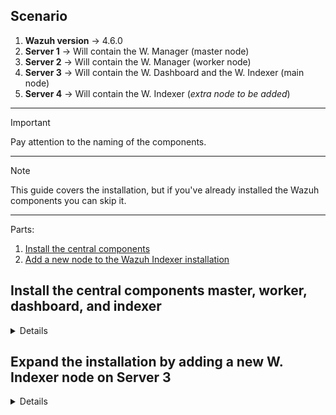 ## Scenario
1. **Wazuh version** -> 4.6.0
2. **Server 1** -> Will contain the W. Manager (master node)
3. **Server 2** -> Will contain the W. Manager (worker node)
4. **Server 3** -> Will contain the W. Dashboard and the W. Indexer (main node)
5. **Server 4** -> Will contain the W. Indexer (*extra node to be added*)

***

> [!IMPORTANT]
> Pay attention to the naming of the components.

***

> [!NOTE]
> This guide covers the installation, but if you've already installed the Wazuh components you can skip it.

***


Parts:
1. [Install the central components](#install-the-central-components-master-worker-dashboard-and-indexer)
2. [Add a new node to the Wazuh Indexer installation](#expand-the-installation-by-adding-a-new-w-indexer-node-on-server-3)


## Install the central components master, worker, dashboard, and indexer

<details></br>

  ### Install the W. Indexer and Dashboard on Server 3
  
  1. Start by downloading the necessary files:
  ```bash
  curl -sO https://packages.wazuh.com/4.6/wazuh-install.sh
  curl -sO https://packages.wazuh.com/4.6/config.yml
  nano config.yaml
  ```
  The content of the `config.yaml` file should look like this:
  ```yaml
  nodes:
    indexer:
      - name: main-node
        ip: "IP"
      #- name: extra-node (WE WILL ADD THIS LATER)
      #  ip: "<indexer-node-ip>"
  
    server:
      - name: wazuh-master
        ip: "IP"
        node_type: master
      - name: wazuh-worker
        ip: "IP"
        node_type: worker
  
    dashboard:
      - name: dashboard
        ip: "IP"
  ```
  2. Generate the certificates
  ```bash
  bash wazuh-install.sh --generate-config-files
  ```
  Output:
  ```console
  18/12/2023 19:25:53 INFO: Starting Wazuh installation assistant. Wazuh version: 4.6.0
  18/12/2023 19:25:53 INFO: Verbose logging redirected to /var/log/wazuh-install.log
  18/12/2023 19:26:20 INFO: --- Configuration files ---
  18/12/2023 19:26:20 INFO: Generating configuration files.
  18/12/2023 19:26:24 INFO: Created wazuh-install-files.tar. It contains the Wazuh cluster key, certificates, and passwords necessary for installation.
  ```
  3. Install the W. Indexer
  ```bash
  bash wazuh-install.sh --wazuh-indexer main-node
  ```
  Output:
  ```console
  18/12/2023 19:28:15 INFO: Starting Wazuh installation assistant. Wazuh version: 4.6.0
  18/12/2023 19:28:15 INFO: Verbose logging redirected to /var/log/wazuh-install.log
  18/12/2023 19:28:30 INFO: --- Dependencies ----
  18/12/2023 19:28:30 INFO: Installing apt-transport-https.
  18/12/2023 19:28:39 INFO: Wazuh repository added.
  18/12/2023 19:28:39 INFO: --- Wazuh indexer ---
  18/12/2023 19:28:39 INFO: Starting Wazuh indexer installation.
  18/12/2023 19:30:06 INFO: Wazuh indexer installation finished.
  18/12/2023 19:30:06 INFO: Wazuh indexer post-install configuration finished.
  18/12/2023 19:30:06 INFO: Starting service wazuh-indexer.
  18/12/2023 19:30:30 INFO: wazuh-indexer service started.
  18/12/2023 19:30:30 INFO: Initializing Wazuh indexer cluster security settings.
  18/12/2023 19:30:33 INFO: Wazuh indexer cluster initialized.
  18/12/2023 19:30:33 INFO: Installation finished.
  ```
  4. Initialize the cluster
  ```bash
  bash wazuh-install.sh --start-cluster
  ```
  Output:
  ```console
  18/12/2023 19:37:10 INFO: Starting Wazuh installation assistant. Wazuh version: 4.6.0
  18/12/2023 19:37:10 INFO: Verbose logging redirected to /var/log/wazuh-install.log
  18/12/2023 19:37:27 INFO: Wazuh indexer cluster security configuration initialized.
  18/12/2023 19:38:11 INFO: Wazuh indexer cluster started.
  ```
  5. Check if it is working
  ```json
  {
    "name" : "main-node",
    "cluster_name" : "wazuh-indexer-cluster",
    "cluster_uuid" : "aYrTM6tgR0O1SpBnNYGw9w",
    "version" : {
      "number" : "7.10.2",
      "build_type" : "rpm",
      "build_hash" : "db90a415ff2fd428b4f7b3f800a51dc229287cb4",
      "build_date" : "2023-06-03T06:24:25.112415503Z",
      "build_snapshot" : false,
      "lucene_version" : "9.6.0",
      "minimum_wire_compatibility_version" : "7.10.0",
      "minimum_index_compatibility_version" : "7.0.0"
    },
    "tagline" : "The OpenSearch Project: https://opensearch.org/"
  }
  ```
  
  ### Copy the certificates to the rest of the servers (except the server where we'll install the W. Indexer as an "extra-node" [Server 4])
  
  ```shell
  scp wazuh-install-files.tar user@server-ip:/path/to/store/file
  ```
  ### Install the W. Manger (master) on Server 1
  
  1. Download the necessary files
  ```shell
  curl -sO https://packages.wazuh.com/4.6/wazuh-install.sh
  ```
  2. Install the W. Manager
  ```shell
  bash wazuh-install.sh --wazuh-server wazuh-master
  ```
  Output:
  ```console
  18/12/2023 19:58:05 INFO: Starting Wazuh installation assistant. Wazuh version: 4.6.0
  18/12/2023 19:58:05 INFO: Verbose logging redirected to /var/log/wazuh-install.log
  18/12/2023 19:58:26 INFO: --- Dependencies ----
  18/12/2023 19:58:26 INFO: Installing apt-transport-https.
  18/12/2023 19:58:34 INFO: Wazuh repository added.
  18/12/2023 19:58:34 INFO: --- Wazuh server ---
  18/12/2023 19:58:34 INFO: Starting the Wazuh manager installation.
  18/12/2023 19:59:38 INFO: Wazuh manager installation finished.
  18/12/2023 19:59:38 INFO: Starting service wazuh-manager.
  18/12/2023 19:59:59 INFO: wazuh-manager service started.
  18/12/2023 19:59:59 INFO: Starting Filebeat installation.
  18/12/2023 20:00:06 INFO: Filebeat installation finished.
  18/12/2023 20:00:06 INFO: Filebeat post-install configuration finished.
  18/12/2023 20:00:12 INFO: Starting service filebeat.
  18/12/2023 20:00:13 INFO: filebeat service started.
  18/12/2023 20:00:13 INFO: Installation finished.
  ```
  ### Install the W. Manager (worker) on Server 2
  
  1. Download the necessary files
  ```shell
  curl -sO https://packages.wazuh.com/4.6/wazuh-install.sh
  ```
  2. Install the W. Manager
  ```shell
  bash wazuh-install.sh --wazuh-server wazuh-worker
  ```
  Output:
  ```console
  18/12/2023 20:48:08 INFO: Starting Wazuh installation assistant. Wazuh version: 4.6.0
  18/12/2023 20:48:08 INFO: Verbose logging redirected to /var/log/wazuh-install.log
  18/12/2023 20:48:29 INFO: --- Dependencies ----
  18/12/2023 20:48:29 INFO: Installing apt-transport-https.
  18/12/2023 20:48:36 INFO: Wazuh repository added.
  18/12/2023 20:48:36 INFO: --- Wazuh server ---
  18/12/2023 20:48:36 INFO: Starting the Wazuh manager installation.
  18/12/2023 20:49:43 INFO: Wazuh manager installation finished.
  18/12/2023 20:49:43 INFO: Starting service wazuh-manager.
  18/12/2023 20:50:04 INFO: wazuh-manager service started.
  18/12/2023 20:50:04 INFO: Starting Filebeat installation.
  18/12/2023 20:50:11 INFO: Filebeat installation finished.
  18/12/2023 20:50:11 INFO: Filebeat post-install configuration finished.
  18/12/2023 20:50:13 INFO: Starting service filebeat.
  18/12/2023 20:50:15 INFO: filebeat service started.
  18/12/2023 20:50:15 INFO: Installation finished.
  ```
  
  ### Install the W. Dashboard on Server 3
  
  1. The necessary files are already downloaded
  ```shell
  ls -l
  total 176
  -rw-r--r-- 1 root root  12937 Dec 18 19:26 wazuh-install-files.tar
  -rw-r--r-- 1 root root 161699 Dec 18 19:10 wazuh-install.sh
  ```
  2. Install the W. Dashboard
  ```shell
  bash wazuh-install.sh --wazuh-dashboard dashboard
  ```
  Output:
  ```console
  18/12/2023 20:54:37 INFO: Starting Wazuh installation assistant. Wazuh version: 4.6.0
  18/12/2023 20:54:37 INFO: Verbose logging redirected to /var/log/wazuh-install.log
  18/12/2023 20:54:52 INFO: Wazuh web interface port will be 443.
  18/12/2023 20:54:57 INFO: Wazuh repository added.
  18/12/2023 20:54:57 INFO: --- Wazuh dashboard ----
  18/12/2023 20:54:57 INFO: Starting Wazuh dashboard installation.
  18/12/2023 20:55:51 INFO: Wazuh dashboard installation finished.
  18/12/2023 20:55:51 INFO: Wazuh dashboard post-install configuration finished.
  18/12/2023 20:55:51 INFO: Starting service wazuh-dashboard.
  18/12/2023 20:55:52 INFO: wazuh-dashboard service started.
  18/12/2023 20:56:15 INFO: Initializing Wazuh dashboard web application.
  18/12/2023 20:56:16 INFO: Wazuh dashboard web application initialized.
  18/12/2023 20:56:16 INFO: --- Summary ---
  18/12/2023 20:56:16 INFO: You can access the web interface https://IP:443
      User: admin
      Password: VJuHB*8HuE*wzkwyW?5p0NgkQ+TJMyUO
  18/12/2023 20:56:16 INFO: Installation finished.
  ```
</details>

## Expand the installation by adding a new W. Indexer node on Server 3

<details></br>

  
  > ⚠️ ⚠️ ⚠️ ⚠️ ⚠️ ⚠️ ⚠️ ⚠️ ⚠️ ⚠️ ⚠️ ⚠️ ⚠️ ⚠️
  > 
  > **CAUTION**
  > Remember, Server 3 is the one that contains the W. Dashboard and the W. Indexer [main-node]

  1. Get the necessary files
  ```shell
  curl -sO https://packages.wazuh.com/4.6/config.yml
  curl -sO https://packages.wazuh.com/4.6/wazuh-certs-tool.sh
  ```
  2. Extract the files into a separate directory, you will see a directory with the "old" certificates  
  ```shell
  mkdir tmp
  tar -xvf wazuh-install-files.tar -C tmp/
  ```
  Output:
  ```console
  wazuh-install-files/
  wazuh-install-files/dashboard.pem
  wazuh-install-files/admin-key.pem
  wazuh-install-files/admin.pem
  wazuh-install-files/clusterkey
  wazuh-install-files/main-node-key.pem
  wazuh-install-files/wazuh-passwords.txt
  wazuh-install-files/root-ca.key
  wazuh-install-files/wazuh-master.pem
  wazuh-install-files/dashboard-key.pem
  wazuh-install-files/config.yml
  wazuh-install-files/root-ca.pem
  wazuh-install-files/wazuh-master-key.pem
  wazuh-install-files/wazuh-worker.pem
  wazuh-install-files/wazuh-worker-key.pem
  wazuh-install-files/main-node.pem
  ```
  4. Edit the `config.yml` file leaving the new node info only:
  ```yaml
  nodes:
    indexer:
      - name: extra-node
        ip: "IP"
  ```
  5. Generate the certificates for the new node 
  ```shell
  bash wazuh-certs-tool.sh -wi /home/ubuntu/tmp/wazuh-install-files/root-ca.pem /home/ubuntu/tmp/wazuh-install-files/root-ca.key
  ```
  6. Move the certificates to the previously created folder
  ```shell
  mv wazuh-certificates/extra-node* tmp/wazuh-install-files/
  ```
  7. Edit the config.yml file inside that folder
  ```yaml
  nodes:
    indexer:
      - name: main-node
        ip: "IP"
      - name: extra-node
        ip: "IP"
  
    server:
      - name: wazuh-master
        ip: "IP"
        node_type: master
      - name: wazuh-worker
        ip: "IP"
        node_type: worker
  
    dashboard:
      - name: dashboard
        ip: "IP"
  ```
  8. Compress the previously mentioned directory (we'll "scp" this .tar file in a moment)
  ```shell
  tar -zcf 'wazuh-install-files.tar' -C 'tmp/' wazuh-install-files/
  ```
  > [!CAUTION]
  > Use the command as it is, because later the `wazuh-install.sh` script will run some validations on this .tar file
  
  9. Remove the following lines from the `/etc/wazuh-indexer/opensearch.yml` file
  ```yaml
  node.master: true
  node.data: true
  node.ingest: true
  .
  .
  .
  cluster.initial_master_nodes: main-node
  ```
  10. Modify the `/etc/wazuh-indexer/opensearch.yml` file to add the new node to the current installation
  ```yaml
  cluster.initial_master_nodes:
    - THIS-NODE-IP
    - NEW-EXTRA-NODE-IP
  
  discovery.seed_hosts:
    - THIS-NODE-IP
    - NEW-EXTRA-NODE-IP
  
  plugins.security.nodes_dn:
    - CN=main-node,OU=Wazuh,O=Wazuh,L=California,C=US
    - CN=extra-node,OU=Wazuh,O=Wazuh,L=California,C=US
  ```
  10. Copy the `wazuh-install-files.tar` file containing all the certificates [**IMPORTANT**]
  ```shell
  scp wazuh-install-files.tar user@IP:path
  ```
  
  ### Install the W. Indexer on Server 4 (extra-node)
  
  1. Start by downloading the necessary files:
  ```bash
  curl -sO https://packages.wazuh.com/4.6/wazuh-install.sh
  ```
  2. Install the W. Indexer
  ```bash
  bash wazuh-install.sh --wazuh-indexer extra-node
  ```
  Output:
  ```console
  18/12/2023 23:57:20 INFO: Starting Wazuh installation assistant. Wazuh version: 4.6.0
  18/12/2023 23:57:20 INFO: Verbose logging redirected to /var/log/wazuh-install.log
  18/12/2023 23:57:33 INFO: --- Dependencies ----
  18/12/2023 23:57:33 INFO: Installing apt-transport-https.
  18/12/2023 23:57:43 INFO: Wazuh repository added.
  18/12/2023 23:57:43 INFO: --- Wazuh indexer ---
  18/12/2023 23:57:43 INFO: Starting Wazuh indexer installation.
  18/12/2023 23:59:09 INFO: Wazuh indexer installation finished.
  18/12/2023 23:59:10 INFO: Wazuh indexer post-install configuration finished.
  18/12/2023 23:59:10 INFO: Starting service wazuh-indexer.
  19/12/2023 00:00:03 INFO: wazuh-indexer service started.
  19/12/2023 00:00:03 INFO: Initializing Wazuh indexer cluster security settings.
  19/12/2023 00:00:03 INFO: Wazuh indexer cluster initialized.
  19/12/2023 00:00:03 INFO: Installation finished.
  ```
  4. Remove the following lines from the `/etc/wazuh-indexer/opensearch.yml` file
  ```yaml
  node.master: true
  node.data: true
  node.ingest: true
  ```
  5. Initialize the cluster
  ```bash
  bash wazuh-install.sh --start-cluster -v
  ```
  Output:
  ```console
  19/12/2023 01:11:24 INFO: Starting Wazuh installation assistant. Wazuh version: 4.6.0
  19/12/2023 01:11:24 INFO: Verbose logging redirected to /var/log/wazuh-install.log
  Hit:1 http://us-east-1.ec2.archive.ubuntu.com/ubuntu jammy InRelease
  Hit:2 http://us-east-1.ec2.archive.ubuntu.com/ubuntu jammy-updates InRelease
  Hit:3 http://us-east-1.ec2.archive.ubuntu.com/ubuntu jammy-backports InRelease
  Hit:4 http://security.ubuntu.com/ubuntu jammy-security InRelease
  Hit:5 https://packages.wazuh.com/4.x/apt stable InRelease
  Reading package lists...
  **************************************************************************
  ** This tool will be deprecated in the next major release of OpenSearch **
  ** https://github.com/opensearch-project/security/issues/1755           **
  **************************************************************************
  Security Admin v7
  Will connect to EXTRA-NODE-IP:9200 ... done
  Connected as "CN=admin,OU=Wazuh,O=Wazuh,L=California,C=US"
  OpenSearch Version: 2.8.0
  Contacting opensearch cluster 'opensearch' and wait for YELLOW clusterstate ...
  Clustername: wazuh-indexer-cluster
  Clusterstate: GREEN
  Number of nodes: 2
  Number of data nodes: 2
  .opendistro_security index already exists, so we do not need to create one.
  Populate config from /etc/wazuh-indexer/opensearch-security/
  Will update '/config' with /etc/wazuh-indexer/opensearch-security/config.yml 
     SUCC: Configuration for 'config' created or updated
  Will update '/roles' with /etc/wazuh-indexer/opensearch-security/roles.yml 
     SUCC: Configuration for 'roles' created or updated
  Will update '/rolesmapping' with /etc/wazuh-indexer/opensearch-security/roles_mapping.yml 
     SUCC: Configuration for 'rolesmapping' created or updated
  Will update '/internalusers' with /etc/wazuh-indexer/opensearch-security/internal_users.yml 
     SUCC: Configuration for 'internalusers' created or updated
  Will update '/actiongroups' with /etc/wazuh-indexer/opensearch-security/action_groups.yml 
     SUCC: Configuration for 'actiongroups' created or updated
  Will update '/tenants' with /etc/wazuh-indexer/opensearch-security/tenants.yml 
     SUCC: Configuration for 'tenants' created or updated
  Will update '/nodesdn' with /etc/wazuh-indexer/opensearch-security/nodes_dn.yml 
     SUCC: Configuration for 'nodesdn' created or updated
  Will update '/whitelist' with /etc/wazuh-indexer/opensearch-security/whitelist.yml 
     SUCC: Configuration for 'whitelist' created or updated
  Will update '/audit' with /etc/wazuh-indexer/opensearch-security/audit.yml 
     SUCC: Configuration for 'audit' created or updated
  Will update '/allowlist' with /etc/wazuh-indexer/opensearch-security/allowlist.yml 
     SUCC: Configuration for 'allowlist' created or updated
  SUCC: Expected 10 config types for node {"updated_config_types":["allowlist","tenants","rolesmapping","nodesdn","audit","roles","whitelist","internalusers","actiongroups","config"],"updated_config_size":10,"message":null} is 10 (["allowlist","tenants","rolesmapping","nodesdn","audit","roles","whitelist","internalusers","actiongroups","config"]) due to: null
  SUCC: Expected 10 config types for node {"updated_config_types":["allowlist","tenants","rolesmapping","nodesdn","audit","roles","whitelist","internalusers","actiongroups","config"],"updated_config_size":10,"message":null} is 10 (["allowlist","tenants","rolesmapping","nodesdn","audit","roles","whitelist","internalusers","actiongroups","config"]) due to: null
  Done with success
  19/12/2023 01:11:39 INFO: Wazuh indexer cluster security configuration initialized.
  {"error":"Content-Type header [] is not supported","status":406}
  [19/12/2023 01:12:05 DEBUG: Inserted wazuh-alerts template into the Wazuh indexer cluster.
  19/12/2023 01:12:05 DEBUG: Setting Wazuh indexer cluster passwords.
  19/12/2023 01:12:07 DEBUG: Generating password hashes.
  19/12/2023 01:12:14 DEBUG: Password hashes generated.
  19/12/2023 01:12:14 DEBUG: Creating password backup.
  **************************************************************************
  ** This tool will be deprecated in the next major release of OpenSearch **
  ** https://github.com/opensearch-project/security/issues/1755           **
  **************************************************************************
  Security Admin v7
  Will connect to EXTRA-NODE-IP:9200 ... done
  Connected as "CN=admin,OU=Wazuh,O=Wazuh,L=California,C=US"
  OpenSearch Version: 2.8.0
  Contacting opensearch cluster 'opensearch' and wait for YELLOW clusterstate ...
  Clustername: wazuh-indexer-cluster
  Clusterstate: GREEN
  Number of nodes: 2
  Number of data nodes: 2
  .opendistro_security index already exists, so we do not need to create one.
  Will retrieve '/config' into /etc/wazuh-indexer/backup/config.yml 
     SUCC: Configuration for 'config' stored in /etc/wazuh-indexer/backup/config.yml
  Will retrieve '/roles' into /etc/wazuh-indexer/backup/roles.yml 
     SUCC: Configuration for 'roles' stored in /etc/wazuh-indexer/backup/roles.yml
  Will retrieve '/rolesmapping' into /etc/wazuh-indexer/backup/roles_mapping.yml 
     SUCC: Configuration for 'rolesmapping' stored in /etc/wazuh-indexer/backup/roles_mapping.yml
  Will retrieve '/internalusers' into /etc/wazuh-indexer/backup/internal_users.yml 
     SUCC: Configuration for 'internalusers' stored in /etc/wazuh-indexer/backup/internal_users.yml
  Will retrieve '/actiongroups' into /etc/wazuh-indexer/backup/action_groups.yml 
     SUCC: Configuration for 'actiongroups' stored in /etc/wazuh-indexer/backup/action_groups.yml
  Will retrieve '/tenants' into /etc/wazuh-indexer/backup/tenants.yml 
     SUCC: Configuration for 'tenants' stored in /etc/wazuh-indexer/backup/tenants.yml
  Will retrieve '/nodesdn' into /etc/wazuh-indexer/backup/nodes_dn.yml 
     SUCC: Configuration for 'nodesdn' stored in /etc/wazuh-indexer/backup/nodes_dn.yml
  Will retrieve '/whitelist' into /etc/wazuh-indexer/backup/whitelist.yml 
     SUCC: Configuration for 'whitelist' stored in /etc/wazuh-indexer/backup/whitelist.yml
  Will retrieve '/allowlist' into /etc/wazuh-indexer/backup/allowlist.yml 
     SUCC: Configuration for 'allowlist' stored in /etc/wazuh-indexer/backup/allowlist.yml
  Will retrieve '/audit' into /etc/wazuh-indexer/backup/audit.yml 
     SUCC: Configuration for 'audit' stored in /etc/wazuh-indexer/backup/audit.yml
  19/12/2023 01:12:18 DEBUG: Password backup created in /etc/wazuh-indexer/backup.
  19/12/2023 01:12:18 DEBUG: Loading new passwords changes.
  **************************************************************************
  ** This tool will be deprecated in the next major release of OpenSearch **
  ** https://github.com/opensearch-project/security/issues/1755           **
  **************************************************************************
  Security Admin v7
  Will connect to EXTRA-NODE-IP:9200 ... done
  Connected as "CN=admin,OU=Wazuh,O=Wazuh,L=California,C=US"
  OpenSearch Version: 2.8.0
  Contacting opensearch cluster 'opensearch' and wait for YELLOW clusterstate ...
  Clustername: wazuh-indexer-cluster
  Clusterstate: GREEN
  Number of nodes: 2
  Number of data nodes: 2
  .opendistro_security index already exists, so we do not need to create one.
  Populate config from /home/ubuntu
  Force type: internalusers
  Will update '/internalusers' with /etc/wazuh-indexer/backup/internal_users.yml 
     SUCC: Configuration for 'internalusers' created or updated
  SUCC: Expected 1 config types for node {"updated_config_types":["internalusers"],"updated_config_size":1,"message":null} is 1 (["internalusers"]) due to: null
  SUCC: Expected 1 config types for node {"updated_config_types":["internalusers"],"updated_config_size":1,"message":null} is 1 (["internalusers"]) due to: null
  Done with success
  19/12/2023 01:12:22 DEBUG: Passwords changed.
  19/12/2023 01:12:22 INFO: Wazuh indexer cluster started.
  ```
  5. Check if the installation is working
  ```shell
  curl -k -u admin:VJuHB*8HuE*wzkwyW?5p0NgkQ+TJMyUO https://EXTRA-NODE-IP:9200/_cat/nodes?v
  ip            heap.percent ram.percent cpu load_1m load_5m load_15m node.role node.roles                                        cluster_manager name
  MAIN-NODE-IP           26          98   7    0.48    0.22     0.08 dimr      cluster_manager,data,ingest,remote_cluster_client *               main-node
  EXTRA-NODE-IP            6          94   8    0.03    0.24     0.18 dimr      data,ingest,master,remote_cluster_client          -               extra-node
  
  
  curl -k -u admin:VJuHB*8HuE*wzkwyW?5p0NgkQ+TJMyUO https://EXTRA-NODE-IP:9200
  {
    "name" : "extra-node",
    "cluster_name" : "wazuh-indexer-cluster",
    "cluster_uuid" : "aYrTM6tgR0O1SpBnNYGw9w",
    "version" : {
      "number" : "7.10.2",
      "build_type" : "rpm",
      "build_hash" : "db90a415ff2fd428b4f7b3f800a51dc229287cb4",
      "build_date" : "2023-06-03T06:24:25.112415503Z",
      "build_snapshot" : false,
      "lucene_version" : "9.6.0",
      "minimum_wire_compatibility_version" : "7.10.0",
      "minimum_index_compatibility_version" : "7.0.0"
    },
    "tagline" : "The OpenSearch Project: https://opensearch.org/"
  }
  ```
  
  ### Configure Filebeat on the W. Manager servers (Server 1 and 2)
  
  **Repeat the following steps on both Server 1 and 2:**
  
  1. Edit the `/etc/filebeat/filebeat.yml` file adding the new node IP (extra-node)
  ```yaml
  .
  .
  output.elasticsearch.hosts:
    - MAIN-NODE-IP:9200
    - EXTRA-NODE-IP:9200
  ```
  2. Restart Filebeat
  ```shell
  systemctl restart filebeat
  ```
  
  ### Configure the W. Dashboard on Server 3
  
  1. Edit the `/etc/wazuh-dashboard/opensearch_dashboards.yml` file by modifying the following line
  ```yaml
  opensearch.hosts: ["https://MAIN-NODE-IP:9200", "https://EXTRA-NODE-IP:9200"]
  ```
  2. Restart the W. Dashboard service
  ```shell
  systemctl restart wazuh-dashboard
  ```
</details>
